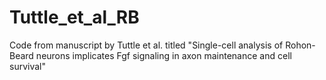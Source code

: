 # Tuttle_et_al_RB
Code from manuscript by Tuttle et al. titled "Single-cell analysis of Rohon-Beard neurons implicates Fgf signaling in axon maintenance and cell survival"
